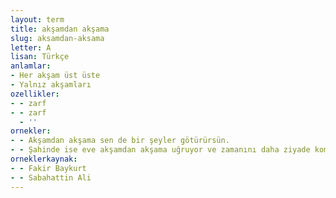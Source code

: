 ```yaml
---
layout: term
title: akşamdan akşama
slug: aksamdan-aksama
letter: A
lisan: Türkçe
anlamlar:
- Her akşam üst üste
- Yalnız akşamları
ozellikler:
- - zarf
- - zarf
  - ''
ornekler:
- - Akşamdan akşama sen de bir şeyler götürürsün.
- - Şahinde ise eve akşamdan akşama uğruyor ve zamanını daha ziyade komşularda ve ahbaplarda geçiriyordu.
orneklerkaynak:
- - Fakir Baykurt
- - Sabahattin Ali
---
```

